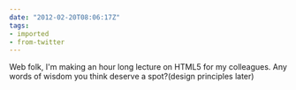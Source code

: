 ```yaml
---
date: "2012-02-20T08:06:17Z"
tags:
- imported
- from-twitter
---
```

Web folk, I'm making an hour long lecture on HTML5 for my colleagues. Any words of wisdom you think deserve a spot?\(design principles later)

